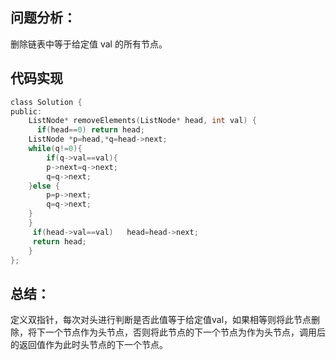 ## 问题分析： 
删除链表中等于给定值 val 的所有节点。


## 代码实现
```c
class Solution {
public:
    ListNode* removeElements(ListNode* head, int val) {
      if(head==0) return head;  
    ListNode *p=head,*q=head->next;  
    while(q!=0){  
        if(q->val==val){  
        p->next=q->next;  
        q=q->next;  
    }else {  
        p=p->next;  
        q=q->next;  
    }  
    }  
     if(head->val==val)   head=head->next;  
     return head;  
    }
};
```
## 总结：
定义双指针，每次对头进行判断是否此值等于给定值val，如果相等则将此节点删除，将下一个节点作为头节点，否则将此节点的下一个节点为作为头节点，调用后的返回值作为此时头节点的下一个节点。